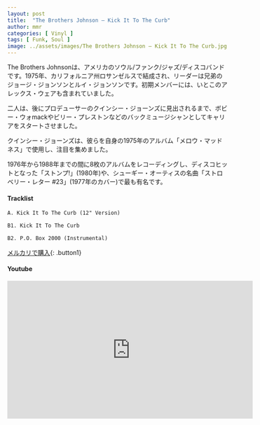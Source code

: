 ```yaml
---
layout: post
title:  "The Brothers Johnson – Kick It To The Curb"
author: mmr
categories: [ Vinyl ]
tags: [ Funk, Soul ]
image: ../assets/images/The Brothers Johnson – Kick It To The Curb.jpg
---
```


The Brothers Johnsonは、アメリカのソウル/ファンク/ジャズ/ディスコバンドです。1975年、カリフォルニア州ロサンゼルスで結成され、リーダーは兄弟のジョージ・ジョンソンとルイ・ジョンソンです。初期メンバーには、いとこのアレックス・ウェアも含まれていました。

二人は、後にプロデューサーのクインシー・ジョーンズに見出されるまで、ボビー・ウォmackやビリー・プレストンなどのバックミュージシャンとしてキャリアをスタートさせました。

クインシー・ジョーンズは、彼らを自身の1975年のアルバム「メロウ・マッドネス」で使用し、注目を集めました。

1976年から1988年までの間に8枚のアルバムをレコーディングし、ディスコヒットとなった「ストンプ!」(1980年)や、シューギー・オーティスの名曲「ストロベリー・レター #23」(1977年のカバー)で最も有名です。

#### Tracklist
```md
A. Kick It To The Curb (12" Version)

B1. Kick It To The Curb

B2. P.O. Box 2000 (Instrumental)
```

[メルカリで購入](https://jp.mercari.com/item/m23857969355?afid=6142608987){: .button1}

#### Youtube
<iframe width="560" height="315" src="https://www.youtube.com/embed/cJE3sGnjzOY?si=KiswVie_eyEuw39l" title="YouTube video player" frameborder="0" allow="accelerometer; autoplay; clipboard-write; encrypted-media; gyroscope; picture-in-picture; web-share" referrerpolicy="strict-origin-when-cross-origin" allowfullscreen></iframe>